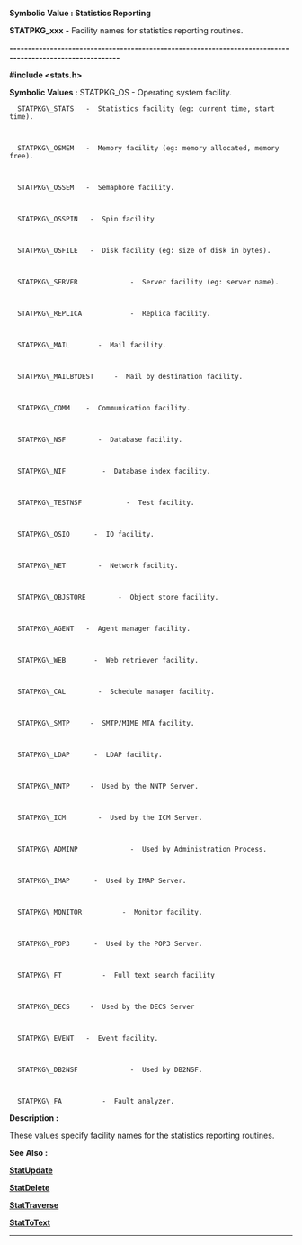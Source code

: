 




<!--
 /\* Font Definitions \*/
 @font-face
 {font-family:"Tms Rmn";
 panose-1:2 2 6 3 4 5 5 2 3 4;}
@font-face
 {font-family:Helv;
 panose-1:2 11 6 4 2 2 2 3 2 4;}
@font-face
 {font-family:"Cambria Math";
 panose-1:2 4 5 3 5 4 6 3 2 4;}
 /\* Style Definitions \*/
 p.MsoNormal, li.MsoNormal, div.MsoNormal
 {margin-top:0cm;
 margin-right:0cm;
 margin-bottom:8.0pt;
 margin-left:0cm;
 line-height:107%;
 font-size:11.0pt;
 font-family:"Calibri",sans-serif;}
.MsoChpDefault
 {font-size:11.0pt;}
.MsoPapDefault
 {margin-bottom:8.0pt;
 line-height:107%;}
 /\* Page Definitions \*/
 @page WordSection1
 {size:612.0pt 792.0pt;
 margin:72.0pt 72.0pt 72.0pt 72.0pt;}
div.WordSection1
 {page:WordSection1;}
-->




 


**Symbolic Value : Statistics
Reporting**



**STATPKG\_xxx** **-** Facility
names for statistics reporting routines.


**----------------------------------------------------------------------------------------------------------**



**#include <stats.h>**


 **Symbolic Values :**      STATPKG\_OS          -  Operating system facility.  

  

      STATPKG\_STATS   -  Statistics facility (eg: current time, start time).  

  

      STATPKG\_OSMEM   -  Memory facility (eg: memory allocated, memory free).  

  

      STATPKG\_OSSEM   -  Semaphore facility.  

  

      STATPKG\_OSSPIN   -  Spin facility  

  

      STATPKG\_OSFILE   -  Disk facility (eg: size of disk in bytes).  

  

      STATPKG\_SERVER             -  Server facility (eg: server name).  

  

      STATPKG\_REPLICA            -  Replica facility.  

  

      STATPKG\_MAIL       -  Mail facility.  

  

      STATPKG\_MAILBYDEST     -  Mail by destination facility.  

  

      STATPKG\_COMM    -  Communication facility.  

  

      STATPKG\_NSF        -  Database facility.  

  

      STATPKG\_NIF         -  Database index facility.  

  

      STATPKG\_TESTNSF           -  Test facility.  

  

      STATPKG\_OSIO      -  IO facility.  

  

      STATPKG\_NET        -  Network facility.  

  

      STATPKG\_OBJSTORE        -  Object store facility.  

  

      STATPKG\_AGENT   -  Agent manager facility.  

  

      STATPKG\_WEB       -  Web retriever facility.  

  

      STATPKG\_CAL        -  Schedule manager facility.  

  

      STATPKG\_SMTP     -  SMTP/MIME MTA facility.  

  

      STATPKG\_LDAP      -  LDAP facility.  

  

      STATPKG\_NNTP     -  Used by the NNTP Server.  

  

      STATPKG\_ICM        -  Used by the ICM Server.  

  

      STATPKG\_ADMINP             -  Used by Administration Process.  

  

      STATPKG\_IMAP      -  Used by IMAP Server.  

  

      STATPKG\_MONITOR          -  Monitor facility.  

  

      STATPKG\_POP3      -  Used by the POP3 Server.  

  

      STATPKG\_FT          -  Full text search facility  

  

      STATPKG\_DECS     -  Used by the DECS Server  

  

      STATPKG\_EVENT   -  Event facility.  

  

      STATPKG\_DB2NSF             -  Used by DB2NSF.  

  

      STATPKG\_FA          -  Fault analyzer.  

  




**Description :**



These values
specify facility names for the statistics reporting routines.


 **See Also :**


**[StatUpdate](StatUpdate.md)**


**[StatDelete](StatDelete.md)**


**[StatTraverse](StatTraverse.md)**


**[StatToText](StatToText.md)**



----------------------------------------------------------------------------------------------------------


 





